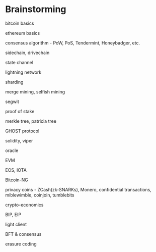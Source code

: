 # Brainstorming

bitcoin basics

ethereum basics

consensus algorithm - PoW, PoS, Tendermint, Honeybadger, etc.

sidechain, drivechain

state channel

lightning network

sharding

merge mining, selfish mining

segwit

proof of stake

merkle tree, patricia tree

GHOST protocol

solidity, viper

oracle

EVM

EOS, IOTA

Bitcoin-NG

privacy coins - ZCash\(zk-SNARKs\), Monero, confidential transactions, miblewimble, coinjoin, tumblebits

crypto-economics

BIP, EIP

light client

BFT & consensus

erasure coding



